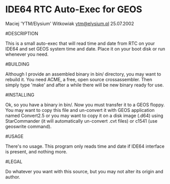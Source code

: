 
IDE64 RTC Auto-Exec for GEOS
============================

Maciej 'YTM/Elysium' Witkowiak <ytm@elysium.pl>
25.07.2002


#DESCRIPTION

This is a small auto-exec that will read time and date from RTC on your
IDE64 and set GEOS system time and date. Place it on your boot disk or
run whenever you need.

#BUILDING

Although I provide an assembled binary in bin/ directory, you may
want to rebuild it. You need ACME, a free, open source crossassembler.
Then simply type 'make' and after a while there will be new binary ready
for use.

#INSTALLING

Ok, so you have a binary in bin/. Now you must transfer it to a GEOS floppy.
You may want to copy this file and un-convert it with GEOS application
named Convert2.5 or you may want to copy it on a disk image (.d64) using
StarCommander (it will automatically un-convert .cvt files) or c1541 (use
geoswrite command).

#USAGE

There's no usage. This program only reads time and date if IDE64 interface
is present, and nothing more.

#LEGAL

Do whatever you want with this source, but you may not alter its origin and
author.
